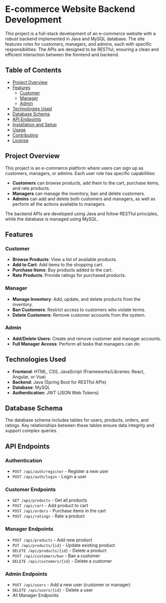 # E-commerce Website Backend Development

This project is a full-stack development of an e-commerce website with a robust backend implemented in Java and MySQL database. The site features roles for customers, managers, and admins, each with specific responsibilities. The APIs are designed to be RESTful, ensuring a clean and efficient interaction between the frontend and backend.

## Table of Contents
- [Project Overview](#project-overview)
- [Features](#features)
  - [Customer](#customer)
  - [Manager](#manager)
  - [Admin](#admin)
- [Technologies Used](#technologies-used)
- [Database Schema](#database-schema)
- [API Endpoints](#api-endpoints)
- [Installation and Setup](#installation-and-setup)
- [Usage](#usage)
- [Contributing](#contributing)
- [License](#license)

## Project Overview
This project is an e-commerce platform where users can sign up as customers, managers, or admins. Each user role has specific capabilities:

- **Customers** can browse products, add them to the cart, purchase items, and rate products.
- **Managers** can manage the inventory, ban and delete customers.
- **Admins** can add and delete both customers and managers, as well as perform all the actions available to managers.

The backend APIs are developed using Java and follow RESTful principles, while the database is managed using MySQL.

## Features

### Customer
- **Browse Products**: View a list of available products.
- **Add to Cart**: Add items to the shopping cart.
- **Purchase Items**: Buy products added to the cart.
- **Rate Products**: Provide ratings for purchased products.

### Manager
- **Manage Inventory**: Add, update, and delete products from the inventory.
- **Ban Customers**: Restrict access to customers who violate terms.
- **Delete Customers**: Remove customer accounts from the system.

### Admin
- **Add/Delete Users**: Create and remove customer and manager accounts.
- **Full Manager Access**: Perform all tasks that managers can do.

## Technologies Used
- **Frontend**: HTML, CSS, JavaScript (Frameworks/Libraries: React, Angular, or Vue)
- **Backend**: Java (Spring Boot for RESTful APIs)
- **Database**: MySQL
- **Authentication**: JWT (JSON Web Tokens)

## Database Schema
The database schema includes tables for users, products, orders, and ratings. Key relationships between these tables ensure data integrity and support complex queries.

## API Endpoints

### Authentication
- `POST /api/auth/register` - Register a new user
- `POST /api/auth/login` - Login a user

### Customer Endpoints
- `GET /api/products` - Get all products
- `POST /api/cart` - Add product to cart
- `POST /api/orders` - Purchase items in the cart
- `POST /api/ratings` - Rate a product

### Manager Endpoints
- `POST /api/products` - Add new product
- `PUT /api/products/{id}` - Update existing product
- `DELETE /api/products/{id}` - Delete a product
- `POST /api/customers/ban` - Ban a customer
- `DELETE /api/customers/{id}` - Delete a customer

### Admin Endpoints
- `POST /api/users` - Add a new user (customer or manager)
- `DELETE /api/users/{id}` - Delete a user
- All Manager Endpoints
